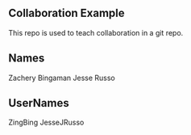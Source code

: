 
## Collaboration Example

This repo is used to teach collaboration in a git repo.

Names
-----
Zachery Bingaman
Jesse Russo


UserNames
---------
ZingBing
JesseJRusso
